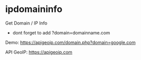 # ipdomaininfo
Get Domain / IP Info

* dont forget to add ?domain=domainname.com

Demo: https://apigeoip.com/domain.php?domain=google.com

API GeoIP: https://apigeoip.com
